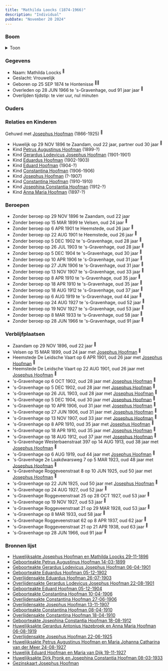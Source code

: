 ```yaml
---
title: "Mathilda Loocks (1874-1966)"
description: "Individual"
pubDate: "November 20 2024"
---
```


### Boom
<details><summary>Toon</summary>

![test](https://www.plantuml.com/plantuml/svg/bPPDJ-Cm48Rl_XKZEB1xg9IFqYQe0WhRyY5WgrtWiAiLSfEXZPhObPrGLOZ_lXDY2dKfJM-PJCRpUFpEECSwvoelifJfIIAcNF4CXZoQZ9GiH7mgKwaWLrneSg78sJY94Q94HIbMpvXDypbac0rHwUgLpb6XpETJP1zMZLAkDJmp03YHAaPrEqwYYK2jEvsC9-Bm47psmjWU35vJQSQga9rhde-JDEPm9MKqqJl0DLmuZXisOH6wsp_f-JsVrdz-J32DNw1pCEJ3-SDGvdcA1uVWxSFltW3SeDs4Sobo58dM-E5pFIdIz86B-25IKkkX9BOoBe3BknjmmrOBzdJZJF4d56C-mXBM45vAZTDneMbX-PXnyOReK5BOxVdz_Vx9LsXDwDwT4HgbeFLvCQk1vHaiIc5Z6QhEmGpZE16ZylCGRdxUKugmzGhN9xXM4tRJP3JEvvYcSaQ0Yz01vegsqor6XSuJiRepDworCxS9rzrVPTeGxZ7LA3Rlx0YEta7EK74LK_uh6UDJ4j7JkcBJ2TL1Qa5tG4IXuy8vOaPYZUkemAkEQ3biWTcBYmfpXQbTXsaVVlHEoyKzwomtSxL81bTbgBzE1XNRAbcm5LbpMxAbOpoLWWQD82dnLP0GQhIlwxoTczs6cslKDgso4lgogO4znwbJfOkRspTvjE7Rzsq1NRzgpZ9w3U0N1VH8aZKA69ZwKI6tnLiRQjMlX5k0ViBfrJhem9JItRePbYJN5KHppTLd87uT499DDPMfX_zmIiQpkWZcTceqp9nbvYvuVs7cRyFCKijkMNRRiWFB3fTi4grbkvRjMRRFp4Xl_AKRF4RnRm5Y1gljQ3CptMn7mCnmiHqXCys-x2XXJQFP3fSPTTiEZnavsGwViMCKCVtE_0S0)
</details>

### Gegevens
- Naam: Mathilda Loocks <sup><a href="../s00306/" style="text-decoration:none" title="Huwelijksakte Josephus Hoofman en Mathilda Loocks 29-11-1896">:link:</a></sup>
- Geslacht: Vrouwelijk
- Geboren op 25 SEP 1874 te Hontenisse <sup><a href="../s00306/" style="text-decoration:none" title="Huwelijksakte Josephus Hoofman en Mathilda Loocks 29-11-1896">:link:</a><a href="../s00350/" style="text-decoration:none" title="Gezinskaart Josephus Hoofman">:link:</a></sup>
- Overleden op 28 JUN 1966 te 's-Gravenhage, oud 91 jaar jaar <sup><a href="../s00349/" style="text-decoration:none" title="Overlijdensakte Mathilda Loocks 28-06-1966">:link:</a></sup>
- Overlijden tijdstip: te vier uur, nul minuten

### Ouders

### Relaties en Kinderen

Gehuwd met [Josephus Hoofman](../i00025/) (1866-1925) <sup><a href="../s00306/" style="text-decoration:none" title="Huwelijksakte Josephus Hoofman en Mathilda Loocks 29-11-1896">:link:</a></sup>
- Huwelijk op 29 NOV 1896 te Zaandam, oud 22 jaar, partner oud 30 jaar <sup><a href="../s00306/" style="text-decoration:none" title="Huwelijksakte Josephus Hoofman en Mathilda Loocks 29-11-1896">:link:</a></sup>
- Kind [Petrus Augustinus Hoofman](../i00195/) (1899-?)
- Kind [Gerardus Lodevicus Josephus Hoofman](../i00196/) (1901-1901)
- Kind [Eduardus Hoofman](../i00197/) (1902-1903)
- Kind [Eduard Hoofman](../i00198/) (1904-?)
- Kind [Constantina Hoofman](../i00199/) (1906-1906)
- Kind [Josephus Hoofman](../i00200/) (?-1907)
- Kind [Constantina Hoofman](../i00201/) (1910-1910)
- Kind [Josephina Constantia Hoofman](../i00202/) (1912-?)
- Kind [Anna Maria Hoofman](../i00203/) (1897-?)

### Beroepen
- Zonder beroep op 29 NOV 1896 te Zaandam, oud 22 jaar 
- Zonder beroep op 15 MAR 1899 te Velsen, oud 24 jaar <sup><a href="../s00332/" style="text-decoration:none" title="Geboorteakte Petrus Augustinus Hoofman 14-03-1899">:link:</a></sup>
- Zonder beroep op 6 APR 1901 te Heemstede, oud 26 jaar <sup><a href="../s00333/" style="text-decoration:none" title="Geboorteakte Gerardus Lodevicus Josephus Hoofman 06-04-1901">:link:</a></sup>
- Zonder beroep op 22 AUG 1901 te Heemstede, oud 26 jaar <sup><a href="../s00334/" style="text-decoration:none" title="Overlijdensakte Gerardus Lodevicus Josephus Hoofman 22-08-1901">:link:</a></sup>
- Zonder beroep op 5 DEC 1902 te 's-Gravenhage, oud 28 jaar <sup><a href="../s00336/" style="text-decoration:none" title="Geboorteakte Eduardus Hoofman 05-12-1902">:link:</a></sup>
- Zonder beroep op 26 JUL 1903 te 's-Gravenhage, oud 28 jaar <sup><a href="../s00335/" style="text-decoration:none" title="Overlijdensakte Eduardus Hoofman 26-07-1903">:link:</a></sup>
- Zonder beroep op 5 DEC 1904 te 's-Gravenhage, oud 30 jaar <sup><a href="../s00337/" style="text-decoration:none" title="Geboorteakte Eduard Hoofman 05-12-1904">:link:</a></sup>
- Zonder beroep op 10 APR 1906 te 's-Gravenhage, oud 31 jaar <sup><a href="../s00338/" style="text-decoration:none" title="Geboorteakte Constantina Hoofman 10-04-1906">:link:</a></sup>
- Zonder beroep op 27 JUN 1906 te 's-Gravenhage, oud 31 jaar <sup><a href="../s00339/" style="text-decoration:none" title="Overlijdensakte Constantina Hoofman 27-06-1906">:link:</a></sup>
- Zonder beroep op 13 NOV 1907 te 's-Gravenhage, oud 33 jaar <sup><a href="../s00340/" style="text-decoration:none" title="Overlijdensakte Josephus Hoofman 13-11-1907">:link:</a></sup>
- Zonder beroep op 8 APR 1910 te 's-Gravenhage, oud 35 jaar <sup><a href="../s00341/" style="text-decoration:none" title="Geboorteakte Constantina Hoofman 08-04-1910">:link:</a></sup>
- Zonder beroep op 18 APR 1910 te 's-Gravenhage, oud 35 jaar <sup><a href="../s00342/" style="text-decoration:none" title="Overlijdensakte Constantina Hoofman 18-04-1910">:link:</a></sup>
- Zonder beroep op 18 AUG 1912 te 's-Gravenhage, oud 37 jaar <sup><a href="../s00343/" style="text-decoration:none" title="Geboorteakte Josephina Constantia Hoofman  18-08-1912">:link:</a></sup>
- Zonder beroep op 6 AUG 1919 te 's-Gravenhage, oud 44 jaar <sup><a href="../s00344/" style="text-decoration:none" title="Huwelijksakte Gerardus Antonius Hazebroek en Anna Maria Hoofman 06-08-1919">:link:</a></sup>
- Zonder beroep op 24 AUG 1927 te 's-Gravenhage, oud 52 jaar <sup><a href="../s00346/" style="text-decoration:none" title="Huwelijksakte Petrus Augustinus Hoofman en Maria Johanna Catharina van der Meer 24-08-1927">:link:</a></sup>
- Zonder beroep op 19 NOV 1927 te 's-Gravenhage, oud 53 jaar <sup><a href="../s00347/" style="text-decoration:none" title="Huwelijk Eduard Hoofman en Maria van Dijk 19-11-1927">:link:</a></sup>
- Zonder beroep op 8 MAR 1933 te 's-Gravenhage, oud 58 jaar <sup><a href="../s00348/" style="text-decoration:none" title="Huwelijksakte Dirk Pronk en Josephina Constantia Hoofman  08-03-1933">:link:</a></sup>
- Zonder beroep op 28 JUN 1966 te 's-Gravenhage, oud 91 jaar <sup><a href="../s00349/" style="text-decoration:none" title="Overlijdensakte Mathilda Loocks 28-06-1966">:link:</a></sup>

### Verblijfplaatsen
- Zaandam  op 29 NOV 1896, oud 22 jaar  <sup><a href="../s00306/" style="text-decoration:none" title="Huwelijksakte Josephus Hoofman en Mathilda Loocks 29-11-1896">:link:</a></sup>
- Velsen  op 15 MAR 1899, oud 24 jaar met [Josephus Hoofman](../i00025/) <sup><a href="../s00332/" style="text-decoration:none" title="Geboorteakte Petrus Augustinus Hoofman 14-03-1899">:link:</a></sup>
- Heemstede De Leidsche Vaart op 6 APR 1901, oud 26 jaar met [Josephus Hoofman](../i00025/) <sup><a href="../s00333/" style="text-decoration:none" title="Geboorteakte Gerardus Lodevicus Josephus Hoofman 06-04-1901">:link:</a></sup>
- Heemstede De Leidsche Vaart op 22 AUG 1901, oud 26 jaar met [Josephus Hoofman](../i00025/) <sup><a href="../s00334/" style="text-decoration:none" title="Overlijdensakte Gerardus Lodevicus Josephus Hoofman 22-08-1901">:link:</a></sup>
- 's-Gravenhage  op 6 OCT 1902, oud 28 jaar met [Josephus Hoofman](../i00025/) <sup><a href="../s00350/" style="text-decoration:none" title="Gezinskaart Josephus Hoofman">:link:</a></sup>
- 's-Gravenhage  op 5 DEC 1902, oud 28 jaar met [Josephus Hoofman](../i00025/) <sup><a href="../s00336/" style="text-decoration:none" title="Geboorteakte Eduardus Hoofman 05-12-1902">:link:</a></sup>
- 's-Gravenhage  op 26 JUL 1903, oud 28 jaar met [Josephus Hoofman](../i00025/) <sup><a href="../s00335/" style="text-decoration:none" title="Overlijdensakte Eduardus Hoofman 26-07-1903">:link:</a></sup>
- 's-Gravenhage  op 5 DEC 1904, oud 30 jaar met [Josephus Hoofman](../i00025/) <sup><a href="../s00337/" style="text-decoration:none" title="Geboorteakte Eduard Hoofman 05-12-1904">:link:</a></sup>
- 's-Gravenhage  op 10 APR 1906, oud 31 jaar met [Josephus Hoofman](../i00025/) <sup><a href="../s00338/" style="text-decoration:none" title="Geboorteakte Constantina Hoofman 10-04-1906">:link:</a></sup>
- 's-Gravenhage  op 27 JUN 1906, oud 31 jaar met [Josephus Hoofman](../i00025/) <sup><a href="../s00339/" style="text-decoration:none" title="Overlijdensakte Constantina Hoofman 27-06-1906">:link:</a></sup>
- 's-Gravenhage  op 13 NOV 1907, oud 33 jaar met [Josephus Hoofman](../i00025/) <sup><a href="../s00340/" style="text-decoration:none" title="Overlijdensakte Josephus Hoofman 13-11-1907">:link:</a></sup>
- 's-Gravenhage  op 8 APR 1910, oud 35 jaar met [Josephus Hoofman](../i00025/) <sup><a href="../s00341/" style="text-decoration:none" title="Geboorteakte Constantina Hoofman 08-04-1910">:link:</a></sup>
- 's-Gravenhage  op 18 APR 1910, oud 35 jaar met [Josephus Hoofman](../i00025/) <sup><a href="../s00342/" style="text-decoration:none" title="Overlijdensakte Constantina Hoofman 18-04-1910">:link:</a></sup>
- 's-Gravenhage  op 18 AUG 1912, oud 37 jaar met [Josephus Hoofman](../i00025/) <sup><a href="../s00343/" style="text-decoration:none" title="Geboorteakte Josephina Constantia Hoofman  18-08-1912">:link:</a></sup>
- 's-Gravenhage Westerbaenstraat 397 op 14 AUG 1913, oud 38 jaar met [Josephus Hoofman](../i00025/) <sup><a href="../s00350/" style="text-decoration:none" title="Gezinskaart Josephus Hoofman">:link:</a></sup>
- 's-Gravenhage  op 6 AUG 1919, oud 44 jaar met [Josephus Hoofman](../i00025/) <sup><a href="../s00344/" style="text-decoration:none" title="Huwelijksakte Gerardus Antonius Hazebroek en Anna Maria Hoofman 06-08-1919">:link:</a></sup>
- 's-Gravenhage 2e Laakdwarsweg 7 op 5 MAR 1923, oud 48 jaar met [Josephus Hoofman](../i00025/) <sup><a href="../s00350/" style="text-decoration:none" title="Gezinskaart Josephus Hoofman">:link:</a></sup>
- 's-Gravenhage Roggeveenstraat 8 op 10 JUN 1925, oud 50 jaar met [Josephus Hoofman](../i00025/) <sup><a href="../s00350/" style="text-decoration:none" title="Gezinskaart Josephus Hoofman">:link:</a></sup>
- 's-Gravenhage  op 22 JUN 1925, oud 50 jaar met [Josephus Hoofman](../i00025/) <sup><a href="../s00345/" style="text-decoration:none" title="Overlijdensakte Josephus Hoofman 22-06-1925">:link:</a></sup>
- 's-Gravenhage  op 24 AUG 1927, oud 52 jaar  <sup><a href="../s00346/" style="text-decoration:none" title="Huwelijksakte Petrus Augustinus Hoofman en Maria Johanna Catharina van der Meer 24-08-1927">:link:</a></sup>
- 's-Gravenhage Roggeveenstraat 25 op 28 OCT 1927, oud 53 jaar  <sup><a href="../s00350/" style="text-decoration:none" title="Gezinskaart Josephus Hoofman">:link:</a></sup>
- 's-Gravenhage  op 19 NOV 1927, oud 53 jaar  <sup><a href="../s00347/" style="text-decoration:none" title="Huwelijk Eduard Hoofman en Maria van Dijk 19-11-1927">:link:</a></sup>
- 's-Gravenhage Roggeveenstraat 21 op 29 MAR 1928, oud 53 jaar  <sup><a href="../s00350/" style="text-decoration:none" title="Gezinskaart Josephus Hoofman">:link:</a></sup>
- 's-Gravenhage  op 8 MAR 1933, oud 58 jaar  <sup><a href="../s00348/" style="text-decoration:none" title="Huwelijksakte Dirk Pronk en Josephina Constantia Hoofman  08-03-1933">:link:</a></sup>
- 's-Gravenhage Roggeveenstraat 62 op 8 APR 1937, oud 62 jaar  <sup><a href="../s00350/" style="text-decoration:none" title="Gezinskaart Josephus Hoofman">:link:</a></sup>
- 's-Gravenhage Roggeveenstraat 21 op 21 APR 1938, oud 63 jaar  <sup><a href="../s00350/" style="text-decoration:none" title="Gezinskaart Josephus Hoofman">:link:</a></sup>
- 's-Gravenhage  op 28 JUN 1966, oud 91 jaar  <sup><a href="../s00349/" style="text-decoration:none" title="Overlijdensakte Mathilda Loocks 28-06-1966">:link:</a></sup>

### Bronnen lijst
- [Huwelijksakte Josephus Hoofman en Mathilda Loocks 29-11-1896](../s00306/)
- [Geboorteakte Petrus Augustinus Hoofman 14-03-1899](../s00332/)
- [Geboorteakte Gerardus Lodevicus Josephus Hoofman 06-04-1901](../s00333/)
- [Geboorteakte Eduardus Hoofman 05-12-1902](../s00336/)
- [Overlijdensakte Eduardus Hoofman 26-07-1903](../s00335/)
- [Overlijdensakte Gerardus Lodevicus Josephus Hoofman 22-08-1901](../s00334/)
- [Geboorteakte Eduard Hoofman 05-12-1904](../s00337/)
- [Geboorteakte Constantina Hoofman 10-04-1906](../s00338/)
- [Overlijdensakte Constantina Hoofman 27-06-1906](../s00339/)
- [Overlijdensakte Josephus Hoofman 13-11-1907](../s00340/)
- [Geboorteakte Constantina Hoofman 08-04-1910](../s00341/)
- [Overlijdensakte Constantina Hoofman 18-04-1910](../s00342/)
- [Geboorteakte Josephina Constantia Hoofman  18-08-1912](../s00343/)
- [Huwelijksakte Gerardus Antonius Hazebroek en Anna Maria Hoofman 06-08-1919](../s00344/)
- [Overlijdensakte Josephus Hoofman 22-06-1925](../s00345/)
- [Huwelijksakte Petrus Augustinus Hoofman en Maria Johanna Catharina van der Meer 24-08-1927](../s00346/)
- [Huwelijk Eduard Hoofman en Maria van Dijk 19-11-1927](../s00347/)
- [Huwelijksakte Dirk Pronk en Josephina Constantia Hoofman  08-03-1933](../s00348/)
- [Gezinskaart Josephus Hoofman](../s00350/)